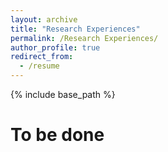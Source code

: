```yaml
---
layout: archive
title: "Research Experiences"
permalink: /Research Experiences/
author_profile: true
redirect_from:
  - /resume
---
```


{% include base_path %}

# To be done